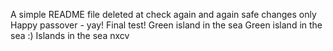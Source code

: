 A simple README file
deleted at
check again
and again
safe changes only
Happy passover - yay!
Final test!
Green island in the sea
Green island in the sea :)
Islands in the sea
nxcv
